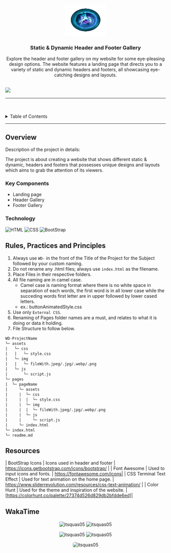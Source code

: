 <a name="readme-top">

<br/>

<br />
<div align="center">
  <a href="https://github.com/zyx-0314/">
  <!-- TODO: If you want to add logo or banner you can add it here -->
    <img src="./assets/img/linken.png" alt="Linken" width="130" height="100">
  </a>

  <h3 align="center">Static & Dynamic Header and Footer Gallery</h3>
</div>

<div align="center">
Explore the header and footer gallery on my website for some eye-pleasing design options. The website features a landing page that directs you to a variety of static and dynamic headers and footers, all showcasing eye-catching designs and layouts.
</div>

<br />

<!-- TODO: Change the zyx-0314 into your github username  -->
<!-- TODO: Change the WD-Template-Project into the same name of your folder -->
![](https://visit-counter.vercel.app/counter.png?page=itsquas05/WD-Seatwork-3)

---

<br />
<br />

<!-- TODO: If you want to add more layers for your readme -->
<details>
  <summary>Table of Contents</summary>
  <ol>
    <li>
      <a href="#overview">Overview</a>
      <ol>
        <li>
          <a href="#key-components">Key Components</a>
        </li>
        <li>
          <a href="#technology">Technology</a>
        </li>
      </ol>
    </li>
    <li>
      <a href="#rule,-practices-and-principles">Rules, Practices and Principles</a>
    </li>
    <li>
      <a href="#resources">Resources</a>
    </li>
  </ol>
</details>

---

## Overview

<!-- TODO: To be changed -->
<!-- The following are just sample -->
Description of the project in details:

The project is about creating a website that shows different static & dynamic, headers and footers that possesses unique designs and layouts which aims to grab the attention of its viewers.

### Key Components
<!-- TODO: List of Key Components -->
<!-- The following are just sample -->
- Landing page
- Header Gallery
- Footer Gallery

### Technology
<!-- TODO: List of Technology Used -->
![HTML](https://img.shields.io/badge/HTML-E34F26?style=for-the-badge&logo=html5&logoColor=white)
![CSS](https://img.shields.io/badge/CSS-1572B6?style=for-the-badge&logo=css3&logoColor=white)
![BootStrap](https://img.shields.io/badge/Boot-Strap-purple)

## Rules, Practices and Principles
1. Always use `WD-` in the front of the Title of the Project for the Subject followed by your custom naming.
2. Do not rename any .html files; always use `index.html` as the filename.
3. Place Files in their respective folders.
4. All file naming are in camel case.
   - Camel case is naming format where there is no white space in separation of each words, the first word is in all lower case while the succeding words first letter are in upper followed by lower cased letters.
   - ex.: buttonAnimatedStyle.css
5. Use only `External CSS`.
6. Renaming of Pages folder names are a must, and relates to what it is doing or data it holding.
7. File Structure to follow below.

```
WD-ProjectName
└─ assets
|   └─ css
|   |   └─ style.css
|   └─ img
|   |   └─ fileWith.jpeg/.jpg/.webp/.png
|   └─ js
|       └─ script.js
└─ pages
|  └─ pageName
|     └─ assets
|     |  └─ css
|     |  |  └─ style.css
|     |  └─ img
|     |  |  └─ fileWith.jpeg/.jpg/.webp/.png
|     |  └─ js
|     |     └─ script.js
|     └─ index.html
└─ index.html
└─ readme.md
```

## Resources

| BootStrap Icons | Icons used in header and footer | https://icons.getbootstrap.com/icons/bootstrap/ |
| Font Awesome | Used to input icons and fonts. | https://fontawesome.com/icons|
| CSS Terminal Text Effect | Used for text animation on the home page. | https://www.sliderrevolution.com/resources/css-text-animation/ |
| Color Hunt | Used for the theme and inspiration of the website. | [https://colorhunt.co/palette/27374d526d829db2bfdde6ed]|

## WakaTime
<div align="center" float="left">
  <p>
    <img align="center" src="https://github-readme-stats.vercel.app/api?username=itsquas05&show_icons=true&theme=dark" alt="itsquas05" width=400 />
    <img align="center" src="https://github-readme-stats.vercel.app/api/top-langs/?username=itsquas05&layout=compact&theme=dark" alt="itsquas05" width=310 />
  </p>
  <p>
    <img align="center" src="https://github-readme-streak-stats.herokuapp.com/?user=itsquas05&theme=radical&hide_border=false" alt="itsquas05" width=430 />
    <img align="center" src="http://github-profile-summary-cards.vercel.app/api/cards/productive-time?username=itsquas05&theme=tokyonight&utcOffset=+08" alt="itsquas05" width=310 />
  </p>
  <img src="http://github-profile-summary-cards.vercel.app/api/cards/profile-details?username=itsquas05&theme=tokyonight" alt="itsquas05" style="max-width: 100%;border: 1px solid white;border-radius: 6px;" width=600></img>

  <br/>
  
</div>
